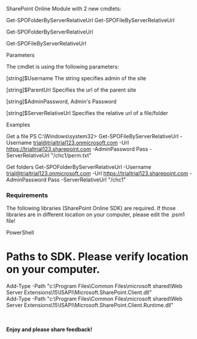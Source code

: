 SharePoint Online Module with 2 new cmdlets:

 

Get-SPOFolderByServerRelativeUrl
Get-SPOFileByServerRelativeUrl
 

 

 

Get-SPOFolderByServerRelativeUrl

Get-SPOFileByServerRelativeUrl

 

Parameters

The cmdlet is using the following parameters:

 [string]$Username
The string specifies admin of the site

[string]$ParentUrl
Specifies the url of the parent site

[string]$AdminPassword, 
Admin's Password

[string]$ServerRelativeUrl
Specifies the relative url of a file/folder

 

 

Examples

 

Get a file
PS C:\Windows\system32> Get-SPOFileByServerRelativeUrl -Username trial@trialtrial123.onmicrosoft.com -Url https://trialtrial123.sharepoint.com -AdminPassword Pass -ServerRelativeUrl "/chc1/perm.txt"



 

 

Get folders 
Get-SPOFolderByServerRelativeUrl -Username trial@trialtrial123.onmicrosoft.com -Url https://trialtrial123.sharepoint.com -AdminPassword Pass -ServerRelativeUrl "/chc1"



 

 

<h3> Requirements </h3>

 

The following libraries (SharePoint Online SDK) are required. If those libraries are in different location on your computer, please edit the .psm1 file!

 

 

PowerShell
# Paths to SDK. Please verify location on your computer.    
Add-Type -Path "c:\Program Files\Common Files\microsoft shared\Web Server Extensions\15\ISAPI\Microsoft.SharePoint.Client.dll"     
Add-Type -Path "c:\Program Files\Common Files\microsoft shared\Web Server Extensions\15\ISAPI\Microsoft.SharePoint.Client.Runtime.dll" 
 
 

 

 

 

<br/><br/>
<b>Enjoy and please share feedback!</b>